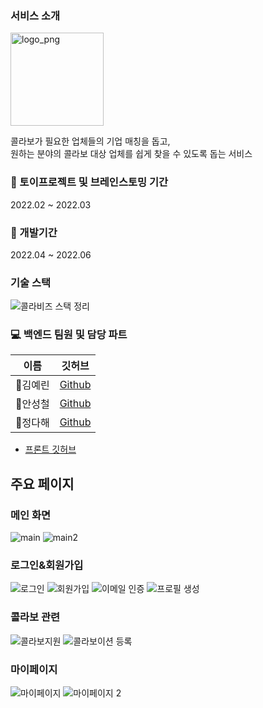 ### 서비스 소개

<img width="149" alt="logo_png" src="https://user-images.githubusercontent.com/79850020/177529505-0ac09f9b-443d-44d1-b558-e1182945c6ce.JPG">

콜라보가 필요한 업체들의 기업 매칭을 돕고,  
원하는 분야의 콜라보 대상 업체를 쉽게 찾을 수 있도록 돕는 서비스 

### :date: 토이프로젝트 및 브레인스토밍 기간
2022.02 ~ 2022.03

### :date: 개발기간
2022.04 ~ 2022.06 

### 기술 스택 
![콜라비즈 스택 정리](https://user-images.githubusercontent.com/79850020/177525394-6709fb8e-80cd-4e46-824f-e107c3afab99.JPG)


### :computer: 백엔드 팀원 및 담당 파트
|이름|깃허브|
|------|---|
|👋김예린|[Github](https://github.com/yerin1198)|
|👋안성철|[Github](https://github.com/SeongcheolAhn)|
|👋정다해|[Github](https://github.com/jungdahae1225)|

- [프론트 깃허브](https://github.com/Fun-d-7th-COLLABIZ/collabiz-client-web)
 
## 주요 페이지
### 메인 화면
![main](https://user-images.githubusercontent.com/79850020/177532128-5a04a055-a97a-4e10-8e19-f99838627c82.JPG)
![main2](https://user-images.githubusercontent.com/79850020/177530916-2dbdecd1-5419-4ff7-a919-7a2684cbc0bb.JPG)


### 로그인&회원가입
![로그인](https://user-images.githubusercontent.com/79850020/177530946-72fdb020-0c5d-4590-94b5-b33464ae505d.JPG)
![회원가입](https://user-images.githubusercontent.com/79850020/177531671-bb96f1c7-9526-4885-8688-7515a5483b31.JPG)
![이메일 인증](https://user-images.githubusercontent.com/79850020/177527935-9248dbfd-94be-48b9-9fcc-ff26b2168898.JPG)
![프로필 생성](https://user-images.githubusercontent.com/79850020/177532940-1cbabf51-725a-4a0b-8083-7404c7a14f1c.JPG)


### 콜라보 관련
![콜라보지원](https://user-images.githubusercontent.com/79850020/177532887-a41d1355-ea0c-4b46-927e-1aa4ac88edac.JPG)
![콜라보이션 등록](https://user-images.githubusercontent.com/79850020/177532894-ee1f1bb2-919d-4452-9260-e9168fb8170c.JPG)

### 마이페이지
![마이페이지](https://user-images.githubusercontent.com/79850020/177532910-dfc65cbe-7d2b-4586-9176-e0b3379a2664.JPG)
![마이페이지 2](https://user-images.githubusercontent.com/79850020/177532920-c443136f-e2c7-4e9f-b12e-e913422d6a7c.JPG)


